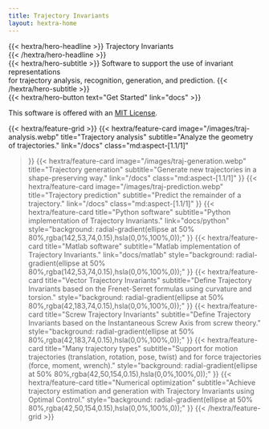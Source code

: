 ```yaml
---
title: Trajectory Invariants
layout: hextra-home
---
```


<div class="mt-6 mb-6">
{{< hextra/hero-headline >}}
  Trajectory Invariants &nbsp;<br class="sm:block hidden" /> 
{{< /hextra/hero-headline >}}
</div>

<div class="mb-12">
{{< hextra/hero-subtitle >}}
  Software to support the use of invariant representations  &nbsp;<br class="sm:block hidden" /> for trajectory analysis, recognition, generation, and prediction.
{{< /hextra/hero-subtitle >}}
</div>

<div class="mb-6">
{{< hextra/hero-button text="Get Started" link="docs" >}}
</div>

This software is offered with an [<u>MIT License</u>](license_on_homepage).

<div class="mt-6">
</div>


{{< hextra/feature-grid >}}
  {{< hextra/feature-card
    image="/images/traj-analysis.webp"
    title="Trajectory analysis"
    subtitle="Analyze the geometry of trajectories."
    link="/docs"
    class="md:aspect-[1.1/1]"
  >}}
  {{< hextra/feature-card
    image="/images/traj-generation.webp"
    title="Trajectory generation"
    subtitle="Generate new trajectories in a shape-preserving way."
    link="/docs"
    class="md:aspect-[1.1/1]"
  >}}
  {{< hextra/feature-card
    image="/images/traj-prediction.webp"
    title="Trajectory prediction"
    subtitle="Predict the remainder of a trajectory."
    link="/docs"
    class="md:aspect-[1.1/1]"
  >}}
  {{< hextra/feature-card
    title="Python software"
    subtitle="Python implementation of Trajectory Invariants."
	link="docs/python"
    style="background: radial-gradient(ellipse at 50% 80%,rgba(142,53,74,0.15),hsla(0,0%,100%,0));"
  >}}
  {{< hextra/feature-card
    title="Matlab software"
    subtitle="Matlab implementation of Trajectory Invariants."
    link="docs/matlab"
    style="background: radial-gradient(ellipse at 50% 80%,rgba(142,53,74,0.15),hsla(0,0%,100%,0));"
  >}}
  {{< hextra/feature-card
    title="Vector Trajectory Invariants"
    subtitle="Define Trajectory Invariants based on the Frenet-Serret formulas using curvature and torsion."
    style="background: radial-gradient(ellipse at 50% 80%,rgba(42,183,74,0.15),hsla(0,0%,100%,0));"
  >}}
  {{< hextra/feature-card
    title="Screw Trajectory Invariants"
    subtitle="Define Trajectory Invariants based on the Instantaneous Screw Axis from screw theory."
    style="background: radial-gradient(ellipse at 50% 80%,rgba(42,183,74,0.15),hsla(0,0%,100%,0));"
  >}}
  {{< hextra/feature-card
    title="Many trajectory types"
    subtitle="Support for motion trajectories (translation, rotation, pose, twist) and for force trajectories (force, moment, wrench)."
    style="background: radial-gradient(ellipse at 50% 80%,rgba(42,50,154,0.15),hsla(0,0%,100%,0));"
  >}}
  {{< hextra/feature-card
    title="Numerical optimization"
    subtitle="Achieve trajectory estimation and generation with Trajectory Invariants using Optimal Control."
    style="background: radial-gradient(ellipse at 50% 80%,rgba(42,50,154,0.15),hsla(0,0%,100%,0));"
  >}}
{{< /hextra/feature-grid >}}
